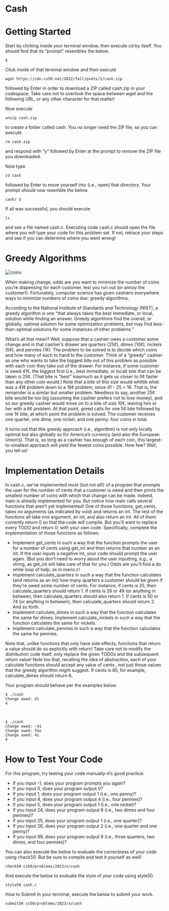 # Cash
# Getting Started
Start by clicking inside your terminal window, then execute cd by itself. You should find that its “prompt” resembles the below.

    $
Click inside of that terminal window and then execute

    wget https://cdn.cs50.net/2022/fall/psets/1/cash.zip
followed by Enter in order to download a ZIP called cash.zip in your codespace. Take care not to overlook the space between wget and the following URL, or any other character for that matter!

Now execute

    unzip cash.zip
to create a folder called cash. You no longer need the ZIP file, so you can execute

    rm cash.zip
and respond with “y” followed by Enter at the prompt to remove the ZIP file you downloaded.

Now type

    cd cash
followed by Enter to move yourself into (i.e., open) that directory. Your prompt should now resemble the below.

    cash/ $
If all was successful, you should execute

    ls
and see a file named cash.c. Executing code cash.c should open the file where you will type your code for this problem set. If not, retrace your steps and see if you can determine where you went wrong!

# Greedy Algorithms
![coins](https://cs50.harvard.edu/x/2023/psets/1/cash/coins.jpg)

When making change, odds are you want to minimize the number of coins you’re dispensing for each customer, lest you run out (or annoy the customer!). Fortunately, computer science has given cashiers everywhere ways to minimize numbers of coins due: greedy algorithms.

According to the National Institute of Standards and Technology (NIST), a greedy algorithm is one “that always takes the best immediate, or local, solution while finding an answer. Greedy algorithms find the overall, or globally, optimal solution for some optimization problems, but may find less-than-optimal solutions for some instances of other problems.”

What’s all that mean? Well, suppose that a cashier owes a customer some change and in that cashier’s drawer are quarters (25¢), dimes (10¢), nickels (5¢), and pennies (1¢). The problem to be solved is to decide which coins and how many of each to hand to the customer. Think of a “greedy” cashier as one who wants to take the biggest bite out of this problem as possible with each coin they take out of the drawer. For instance, if some customer is owed 41¢, the biggest first (i.e., best immediate, or local) bite that can be taken is 25¢. (That bite is “best” inasmuch as it gets us closer to 0¢ faster than any other coin would.) Note that a bite of this size would whittle what was a 41¢ problem down to a 16¢ problem, since 41 - 25 = 16. That is, the remainder is a similar but smaller problem. Needless to say, another 25¢ bite would be too big (assuming the cashier prefers not to lose money), and so our greedy cashier would move on to a bite of size 10¢, leaving him or her with a 6¢ problem. At that point, greed calls for one 5¢ bite followed by one 1¢ bite, at which point the problem is solved. The customer receives one quarter, one dime, one nickel, and one penny: four coins in total.

It turns out that this greedy approach (i.e., algorithm) is not only locally optimal but also globally so for America’s currency (and also the European Union’s). That is, so long as a cashier has enough of each coin, this largest-to-smallest approach will yield the fewest coins possible. How few? Well, you tell us!

# Implementation Details
In cash.c, we’ve implemented most (but not all!) of a program that prompts the user for the number of cents that a customer is owed and then prints the smallest number of coins with which that change can be made. Indeed, main is already implemented for you. But notice how main calls several functions that aren’t yet implemented! One of those functions, get_cents, takes no arguments (as indicated by void) and returns an int. The rest of the functions all take one argument, an int, and also return an int. All of them currently return 0 so that the code will compile. But you’ll want to replace every TODO and return 0; with your own code. Specifically, complete the implementation of those functions as follows:
- Implement get_cents in such a way that the function prompts the user for a number of cents using get_int and then returns that number as an int. If the user inputs a negative int, your code should prompt the user again. (But you don’t need to worry about the user inputting, e.g., a string, as get_int will take care of that for you.) Odds are you’ll find a do while loop of help, as in mario.c!
- Implement calculate_quarters in such a way that the function calculates (and returns as an int) how many quarters a customer should be given if they’re owed some number of cents. For instance, if cents is 25, then calculate_quarters should return 1. If cents is 26 or 49 (or anything in between, then calculate_quarters should also return 1. If cents is 50 or 74 (or anything in between), then calculate_quarters should return 2. And so forth.
- Implement calculate_dimes in such a way that the function calculates the same for dimes.
Implement calculate_nickels in such a way that the function calculates the same for nickels.
- Implement calculate_pennies in such a way that the function calculates the same for pennies.

Note that, unlike functions that only have side effects, functions that return a value should do so explicitly with return! Take care not to modify the distribution code itself, only replace the given TODOs and the subsequent return value! Note too that, recalling the idea of abstraction, each of your calculate functions should accept any value of cents , not just those values that the greedy algorithm might suggest. If cents is 85, for example, calculate_dimes should return 8.

Your program should behave per the examples below.

    $ ./cash
    Change owed: 41
    4
<br>

    $ ./cash
    Change owed: -41
    Change owed: foo
    Change owed: 41
    4

# How to Test Your Code
For this program, try testing your code manually–it’s good practice:

- If you input -1, does your program prompts you again?
- If you input 0, does your program output 0?
- If you input 1, does your program output 1 (i.e., one penny)?
- If you input 4, does your program output 4 (i.e., four pennies)?
- If you input 5, does your program output 1 (i.e., one nickel)?
- If you input 24, does your program output 6 (i.e., two dimes and four pennies)?
- If you input 25, does your program output 1 (i.e., one quarter)?
- If you input 26, does your program output 2 (i.e., one quarter and one penny)?
- If you input 99, does your program output 9 (i.e., three quarters, two dimes, and four pennies)?

You can also execute the below to evaluate the correctness of your code using check50. But be sure to compile and test it yourself as well!

    check50 cs50/problems/2023/x/cash

And execute the below to evaluate the style of your code using style50.

    style50 cash.c
How to Submit
In your terminal, execute the below to submit your work.

    submit50 cs50/problems/2023/x/cash